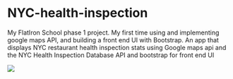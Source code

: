 # NYC-health-inspection
My FlatIron School phase 1 project. My first time using and implementing google maps API, and building a front end UI with Bootstrap.
An app that displays NYC restaurant health inspection stats using Google maps api and the NYC Health Inspection Database API and bootstrap for front end UI


<img src="demo.gif" />
